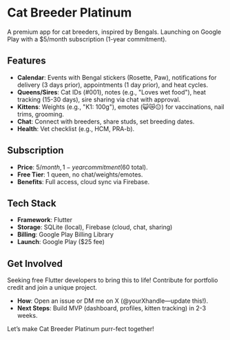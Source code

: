 # Cat Breeder Platinum

A premium app for cat breeders, inspired by Bengals. Launching on Google Play with a $5/month subscription (1-year commitment).

## Features
- **Calendar**: Events with Bengal stickers (Rosette, Paw), notifications for delivery (3 days prior), appointments (1 day prior), and heat cycles.
- **Queens/Sires**: Cat IDs (#001), notes (e.g., "Loves wet food"), heat tracking (15-30 days), sire sharing via chat with approval.
- **Kittens**: Weights (e.g., "K1: 100g"), emotes (😺😿😐) for vaccinations, nail trims, grooming.
- **Chat**: Connect with breeders, share studs, set breeding dates.
- **Health**: Vet checklist (e.g., HCM, PRA-b).

## Subscription
- **Price**: $5/month, 1-year commitment ($60 total).
- **Free Tier**: 1 queen, no chat/weights/emotes.
- **Benefits**: Full access, cloud sync via Firebase.

## Tech Stack
- **Framework**: Flutter
- **Storage**: SQLite (local), Firebase (cloud, chat, sharing)
- **Billing**: Google Play Billing Library
- **Launch**: Google Play ($25 fee)

## Get Involved
Seeking free Flutter developers to bring this to life! Contribute for portfolio credit and join a unique project.  
- **How**: Open an issue or DM me on X (@yourXhandle—update this!).
- **Next Steps**: Build MVP (dashboard, profiles, kitten tracking) in 2-3 weeks.

Let’s make Cat Breeder Platinum purr-fect together!

